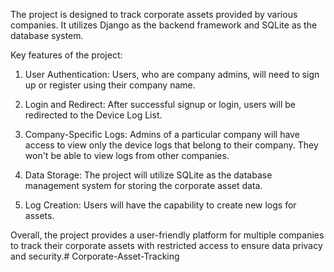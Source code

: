 The project is designed to track corporate assets provided by various companies. It utilizes Django as the backend framework and SQLite as the database system.

Key features of the project:

1. User Authentication: Users, who are company admins, will need to sign up or register using their company name.

2. Login and Redirect: After successful signup or login, users will be redirected to the Device Log List.

3. Company-Specific Logs: Admins of a particular company will have access to view only the device logs that belong to their company. They won't be able to view logs from other companies.

4. Data Storage: The project will utilize SQLite as the database management system for storing the corporate asset data.

5. Log Creation: Users will have the capability to create new logs for assets.

Overall, the project provides a user-friendly platform for multiple companies to track their corporate assets with restricted access to ensure data privacy and security.# Corporate-Asset-Tracking
